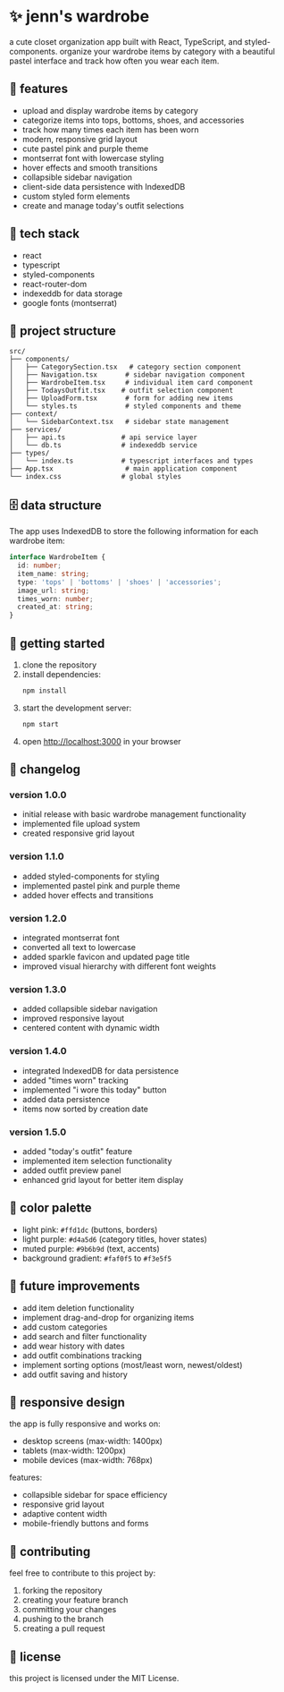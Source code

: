 # ✨ jenn's wardrobe

a cute closet organization app built with React, TypeScript, and styled-components. organize your wardrobe items by category with a beautiful pastel interface and track how often you wear each item.

## 🌸 features

- upload and display wardrobe items by category
- categorize items into tops, bottoms, shoes, and accessories
- track how many times each item has been worn
- modern, responsive grid layout
- cute pastel pink and purple theme
- montserrat font with lowercase styling
- hover effects and smooth transitions
- collapsible sidebar navigation
- client-side data persistence with IndexedDB
- custom styled form elements
- create and manage today's outfit selections

## 🎀 tech stack

- react
- typescript
- styled-components
- react-router-dom
- indexeddb for data storage
- google fonts (montserrat)

## 📁 project structure

```
src/
├── components/
│   ├── CategorySection.tsx   # category section component
│   ├── Navigation.tsx       # sidebar navigation component
│   ├── WardrobeItem.tsx     # individual item card component
│   ├── TodaysOutfit.tsx    # outfit selection component
│   ├── UploadForm.tsx       # form for adding new items
│   └── styles.ts            # styled components and theme
├── context/
│   └── SidebarContext.tsx   # sidebar state management
├── services/
│   ├── api.ts              # api service layer
│   └── db.ts               # indexeddb service
├── types/
│   └── index.ts            # typescript interfaces and types
├── App.tsx                  # main application component
└── index.css               # global styles
```

## 🗄️ data structure

The app uses IndexedDB to store the following information for each wardrobe item:
```typescript
interface WardrobeItem {
  id: number;
  item_name: string;
  type: 'tops' | 'bottoms' | 'shoes' | 'accessories';
  image_url: string;
  times_worn: number;
  created_at: string;
}
```

## 🚀 getting started

1. clone the repository
2. install dependencies:
   ```bash
   npm install
   ```
3. start the development server:
   ```bash
   npm start
   ```
4. open [http://localhost:3000](http://localhost:3000) in your browser

## 📝 changelog

### version 1.0.0
- initial release with basic wardrobe management functionality
- implemented file upload system
- created responsive grid layout

### version 1.1.0
- added styled-components for styling
- implemented pastel pink and purple theme
- added hover effects and transitions

### version 1.2.0
- integrated montserrat font
- converted all text to lowercase
- added sparkle favicon and updated page title
- improved visual hierarchy with different font weights

### version 1.3.0
- added collapsible sidebar navigation
- improved responsive layout
- centered content with dynamic width

### version 1.4.0
- integrated IndexedDB for data persistence
- added "times worn" tracking
- implemented "i wore this today" button
- added data persistence
- items now sorted by creation date

### version 1.5.0
- added "today's outfit" feature
- implemented item selection functionality
- added outfit preview panel
- enhanced grid layout for better item display

## 🎨 color palette

- light pink: `#ffd1dc` (buttons, borders)
- light purple: `#d4a5d6` (category titles, hover states)
- muted purple: `#9b6b9d` (text, accents)
- background gradient: `#faf0f5` to `#f3e5f5`

## 💭 future improvements

- add item deletion functionality
- implement drag-and-drop for organizing items
- add custom categories
- add search and filter functionality
- add wear history with dates
- add outfit combinations tracking
- implement sorting options (most/least worn, newest/oldest)
- add outfit saving and history

## 📱 responsive design

the app is fully responsive and works on:
- desktop screens (max-width: 1400px)
- tablets (max-width: 1200px)
- mobile devices (max-width: 768px)

features:
- collapsible sidebar for space efficiency
- responsive grid layout
- adaptive content width
- mobile-friendly buttons and forms

## 🤝 contributing

feel free to contribute to this project by:
1. forking the repository
2. creating your feature branch
3. committing your changes
4. pushing to the branch
5. creating a pull request

## 📄 license

this project is licensed under the MIT License.
